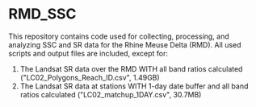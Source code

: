 # RMD_SSC
This repository contains code used for collecting, processing, and analyzing SSC and SR data for the Rhine Meuse Delta (RMD).
All used scripts and output files are included, except for:
1) The Landsat SR data over the RMD WITH all band ratios calculated ("LC02_Polygons_Reach_ID.csv", 1.49GB)
2) The Landsat SR data at stations WITH 1-day date buffer and all band ratios calculated ("LC02_matchup_1DAY.csv", 30.7MB)

